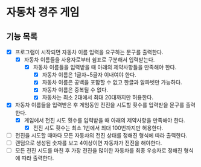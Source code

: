 # 자동차 경주 게임

## 기능 목록
- [x] 프로그램이 시작되면 자동차 이름 입력을 요구하는 문구를 출력한다.
    - [x] 자동차 이름들을 사용자로부터 쉼표로 구분해서 입력받는다.
        - [x] 자동차 이름들을 입력받을 때 아래의 제약사항들을 만족해야 한다.
            - [x] 자동차 이름은 1글자~5글자 이내여야 한다.
            - [x] 자동차 이름은 공백을 포함할 수 없고 한글과 알파벳만 가능하다.
            - [x] 자동차 이름은 중복될 수 없다.
            - [x] 자동차는 최소 2대에서 최대 20대까지만 허용한다.
- [x] 자동차 이름들을 입력받은 후 게임동안 전진을 시도할 횟수를 입력받을 문구를 출력한다.
    - [x] 게임에서 전진 시도 횟수를 입력받을 때 아래의 제약사항을 만족해야 한다.
        - [x] 전진 시도 횟수는 최소 1번에서 최대 100번까지만 허용한다.
- [ ] 전진을 시도할 때마다 모든 자동차의 전진 상태를 정해진 형식에 따라 출력한다.
- [ ] 랜덤으로 생성된 숫자를 보고 4이상이면 자동차가 전진을 해야한다.
- [ ] 모든 전진 시도를 마친 후 가장 전진을 많이한 자동차를 최종 우승자로 정해진 형식에 따라 출력한다. 
